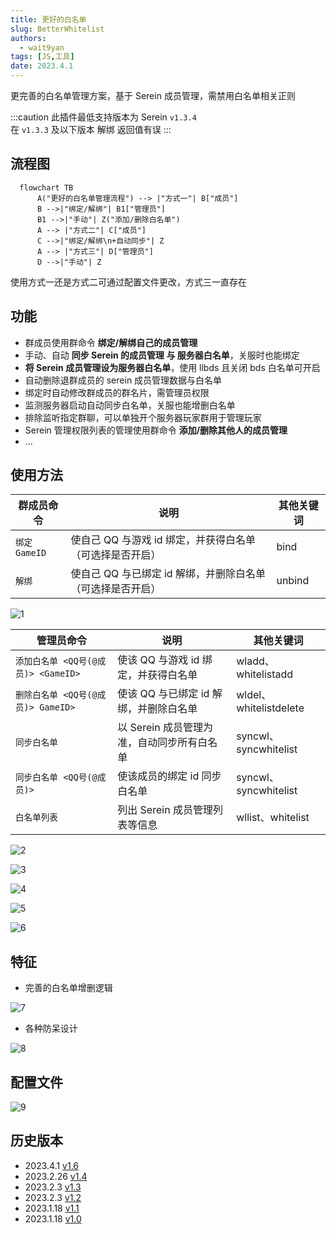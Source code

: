 ```yaml
---
title: 更好的白名单
slug: BetterWhitelist
authors: 
  - wait9yan
tags: [JS,工具]
date: 2023.4.1
---
```


更完善的白名单管理方案，基于 Serein 成员管理，需禁用白名单相关正则

<!--truncate-->

:::caution
此插件最低支持版本为 Serein `v1.3.4`  
在 `v1.3.3` 及以下版本 解绑 返回值有误
:::

## 流程图

```mermaid
  flowchart TB
      A("更好的白名单管理流程") --> |"方式一"| B["成员"]
      B -->|"绑定/解绑"| B1["管理员"]
      B1 -->|"手动"| Z("添加/删除白名单")
      A --> |"方式二"| C["成员"]
      C -->|"绑定/解绑\n+自动同步"| Z
      A --> |"方式三"| D["管理员"]
      D -->|"手动"| Z
```

使用方式一还是方式二可通过配置文件更改，方式三一直存在

## 功能

- 群成员使用群命令 **绑定/解绑自己的成员管理**
- 手动、自动 **同步 Serein 的成员管理 与 服务器白名单**，关服时也能绑定
- **将 Serein 成员管理设为服务器白名单**，使用 llbds 且关闭 bds 白名单可开启
- 自动删除退群成员的 serein 成员管理数据与白名单
- 绑定时自动修改群成员的群名片，需管理员权限
- 监测服务器启动自动同步白名单，关服也能增删白名单
- 排除监听指定群聊，可以单独开个服务器玩家群用于管理玩家
- Serein 管理权限列表的管理使用群命令 **添加/删除其他人的成员管理**
- ...

## 使用方法

| 群成员命令    | 说明                                                       | 其他关键词 |
| ------------- | ---------------------------------------------------------- | ---------- |
| `绑定 GameID` | 使自己 QQ 与游戏 id 绑定，并获得白名单（可选择是否开启）   | bind       |
| `解绑`        | 使自己 QQ 与已绑定 id 解绑，并删除白名单（可选择是否开启） | unbind     |

![1](/img/BetterWhitelist/BetterWhitelist_1.png ":size=300")

| 管理员命令                          | 说明                                       | 其他关键词             |
| ----------------------------------- | ------------------------------------------ | ---------------------- |
| `添加白名单 <QQ号(@成员)> <GameID>` | 使该 QQ 与游戏 id 绑定，并获得白名单       | wladd、whitelistadd    |
| `删除白名单 <QQ号(@成员)> GameID>`  | 使该 QQ 与已绑定 id 解绑，并删除白名单     | wldel、whitelistdelete |
| `同步白名单`                        | 以 Serein 成员管理为准，自动同步所有白名单 | syncwl、syncwhitelist  |
| `同步白名单 <QQ号(@成员)>`          | 使该成员的绑定 id 同步白名单               | syncwl、syncwhitelist  |
| `白名单列表`                        | 列出 Serein 成员管理列表等信息             | wllist、whitelist      |

![2](/img/BetterWhitelist/BetterWhitelist_2.png)

![3](/img/BetterWhitelist/BetterWhitelist_3.png)

![4](/img/BetterWhitelist/BetterWhitelist_4.png)

![5](/img/BetterWhitelist/BetterWhitelist_5.png)

![6](/img/BetterWhitelist/BetterWhitelist_6.png)

## 特征

- 完善的白名单增删逻辑

![7](/img/BetterWhitelist/BetterWhitelist_7.png)

- 各种防呆设计

![8](/img/BetterWhitelist/BetterWhitelist_8.png)

## 配置文件

![9](/img/BetterWhitelist/BetterWhitelist_9.png)

## 历史版本

- 2023.4.1 [v1.6](https://download.serein.cc/https://raw.githubusercontent.com/Zaitonn/Serein-Docs/publish/JS/BetterWhitelist/v1.6/BetterWhitelist.js)
- 2023.2.26 [v1.4](https://download.serein.cc/https://raw.githubusercontent.com/Zaitonn/Serein-Docs/publish/JS/BetterWhitelist/v1.4/BetterWhitelist.js)
- 2023.2.3 [v1.3](https://download.serein.cc/https://raw.githubusercontent.com/Zaitonn/Serein-Docs/publish/JS/BetterWhitelist/v1.3/BetterWhitelist.js)
- 2023.2.3 [v1.2](https://download.serein.cc/https://raw.githubusercontent.com/Zaitonn/Serein-Docs/publish/JS/BetterWhitelist/v1.2/BetterWhitelist.js)
- 2023.1.18 [v1.1](https://download.serein.cc/https://raw.githubusercontent.com/Zaitonn/Serein-Docs/publish/JS/BetterWhitelist/v1.1/BetterWhitelist.js)
- 2023.1.18 [v1.0](https://download.serein.cc/https://raw.githubusercontent.com/Zaitonn/Serein-Docs/publish/JS/BetterWhitelist/v1.0/BetterWhitelist.js)
